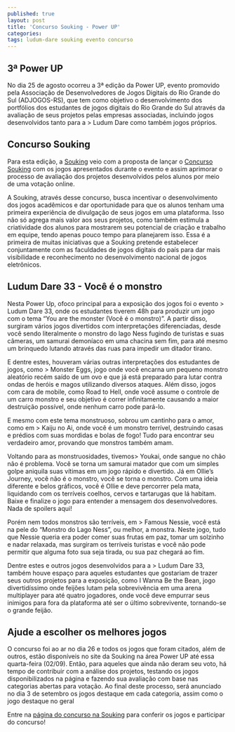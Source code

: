 ```yaml
---
published: true
layout: post
title: 'Concurso Souking - Power UP'
categories: 
tags: ludum-dare souking evento concurso
---
```



## 3ª Power UP
No dia 25 de agosto ocorreu a 3ª edição da Power UP, evento promovido pela Associação de Desenvolvedores de Jogos Digitais do Rio Grande do Sul (ADJOGOS-RS), que tem como objetivo o desenvolvimento dos portfólios dos estudantes de jogos digitais do Rio Grande do Sul através da avaliação de seus projetos pelas empresas associadas, incluindo jogos desenvolvidos tanto para a > Ludum Dare como também jogos próprios. 

## Concurso Souking
Para esta edição, a <a href="http://www.souking.com.br">Souking</a>
 veio com a proposta de lançar o <a href="http://www.souking.com.br/loja/index.php/power-up" target="_blank">Concurso Souking</a>
 com os jogos apresentados durante o evento e assim aprimorar o processo de avaliação dos projetos desenvolvidos pelos alunos por meio de uma votação online.




A Souking, através desse concurso, busca incentivar o desenvolvimento dos jogos acadêmicos e dar oportunidade para que os alunos tenham uma primeira experiência de divulgação de seus jogos em uma plataforma. Isso não só agrega mais valor aos seus projetos, como também estimula a criatividade dos alunos para mostrarem seu potencial de criação e trabalho em equipe, tendo apenas pouco tempo para planejarem isso. Essa é a primeira de muitas iniciativas que a Souking pretende estabelecer conjuntamente com as faculdades de jogos digitais do país para dar mais visibilidade e reconhecimento no desenvolvimento nacional de jogos eletrônicos.

## Ludum Dare 33 - Você é o monstro
Nesta Power Up, ofoco principal para a exposição dos jogos foi o evento > Ludum Dare 33, onde os estudantes tiverem 48h para produzir um jogo com o tema “You are the monster (Você é o monstro)”. A partir disso, surgiram vários jogos divertidos com interpretações diferenciadas, desde você sendo literalmente o monstro do lago Ness fugindo de turistas e suas câmeras, um samurai demoníaco em uma chacina sem fim, para até mesmo um brinquedo lutando através das ruas para impedir um ditador tirano.




E dentre estes, houveram várias outras interpretações dos estudantes de jogos, como > Monster Eggs, jogo onde você encarna um pequeno monstro aleatório recém saído de um ovo e que já está preparado para lutar contra ondas de heróis e magos utilizando diversos ataques. Além disso, jogos com cara de mobile, como Road to Hell, onde você assume o controle de um carro monstro e seu objetivo é correr infinitamente causando a maior destruição possível, onde nenhum carro pode pará-lo.

E mesmo com este tema monstruoso, sobrou um cantinho para o amor, como em > Kaiju no Ai, onde você é um monstro terrível, destruindo casas e prédios com suas mordidas e bolas de fogo! Tudo para encontrar seu verdadeiro amor, provando que monstros também amam.

Voltando para as monstruosidades, tivemos>  Youkai, onde sangue no chão não é problema. Você se torna um samurai matador que com um simples golpe aniquila suas vítimas em um jogo rápido e divertido. Já em Ollie’s Journey, você não é o monstro, você se torna o monstro. Com uma ideia diferente e belos gráficos, você é Ollie e deve percorrer pela mata, liquidando com os terríveis coelhos, cervos e tartarugas que lá habitam. Baixe e finalize o jogo para entender a mensagem dos desenvolvedores. Nada de spoilers aqui!

Porém nem todos monstros são terríveis, em > Famous Nessie, você está na pele do “Monstro do Lago Ness”, ou melhor, a monstra. Neste jogo, tudo que Nessie queria era poder comer suas frutas em paz, tomar um solzinho e nadar relaxada, mas surgiram os terríveis turistas e você não pode permitir que alguma foto sua seja tirada, ou sua paz chegará ao fim.




Dentre estes e outros jogos desenvolvidos para a > Ludum Dare 33, também houve espaço para aqueles estudantes que gostariam de trazer seus outros projetos para a exposição, como I Wanna Be the Bean, jogo divertidíssimo onde feijões lutam pela sobrevivência em uma arena multiplayer para até quatro jogadores, onde você deve empurrar seus inimigos para fora da plataforma até ser o último sobrevivente, tornando-se o grande feijão.

## Ajude a escolher os melhores jogos
O concurso foi ao ar no dia 26 e todos os jogos que foram citados, além de outros, estão disponíveis no site da Souking na área Power UP até essa quarta-feira (02/09). Então, para aqueles que ainda não deram seu voto, há tempo de contribuir com a análise dos projetos, testando os jogos disponibilizados na página e fazendo sua avaliação com base nas categorias abertas para votação. Ao final deste processo, será anunciado no dia 3 de setembro os jogos destaque em cada categoria, assim como o jogo destaque no geral

Entre na <a href="http://www.souking.com.br/loja/index.php/power-up" target="_blank">página do concurso na Souking</a>
 para conferir os jogos e participar do concurso!

